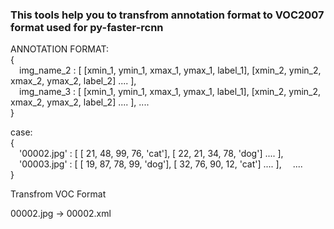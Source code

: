 ### This tools help you to transfrom annotation format to VOC2007 format used for py-faster-rcnn

ANNOTATION FORMAT:  
{  
&emsp;img_name_2 : [ [xmin_1, ymin_1, xmax_1, ymax_1, label_1], [xmin_2, ymin_2, xmax_2, ymax_2, label_2] .... ],  
&emsp;img_name_3 : [ [xmin_1, ymin_1, xmax_1, ymax_1, label_1], [xmin_2, ymin_2, xmax_2, ymax_2, label_2] .... ],
  ....  
}

case:  
{  
&emsp;'00002.jpg' : [ [ 21,  48,  99, 76, 'cat'], [ 22,  21,  34,  78, 'dog'] .... ],  
&emsp;'00003.jpg' : [ [ 19,  87,  78, 99, 'dog'], [ 32,  76,  90,  12, 'cat'] .... ],
&emsp;....  
}

Transfrom VOC Format

00002.jpg -> 00002.xml
